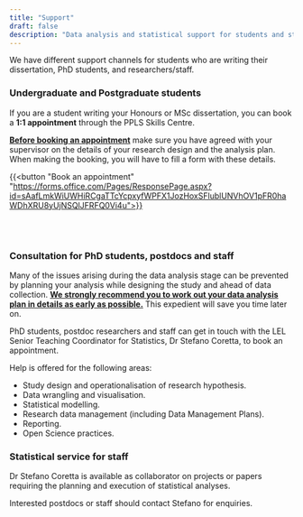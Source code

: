 ```yaml
---
title: "Support"
draft: false
description: "Data analysis and statistical support for students and staff"
---
```



We have different support channels for students who are writing their dissertation, PhD students, and researchers/staff.

### Undergraduate and Postgraduate students

If you are a student writing your Honours or MSc dissertation, you can book a **1:1 appointment** through the PPLS Skills Centre.

<u>**Before booking an appointment**</u> make sure you have agreed with your supervisor on the details of your research design and the analysis plan.
When making the booking, you will have to fill a form with these details.


{{<button "Book an appointment" "https://forms.office.com/Pages/ResponsePage.aspx?id=sAafLmkWiUWHiRCgaTTcYcpxyfWPFX1JozHoxSFlublUNVhOV1pFR0haWDhXRU8yUjNSQlJFRFQ0Vi4u">}}

<br>
<br>

### Consultation for PhD students, postdocs and staff

Many of the issues arising during the data analysis stage can be prevented by planning your analysis while designing the study and ahead of data collection.
<u>**We strongly recommend you to work out your data analysis plan in details as early as possible.**</u>
This expedient will save you time later on.

PhD students, postdoc researchers and staff can get in touch with the LEL Senior Teaching Coordinator for Statistics, Dr Stefano Coretta, to book an appointment.

Help is offered for the following areas:

* Study design and operationalisation of research hypothesis.
* Data wrangling and visualisation.
* Statistical modelling.
* Research data management (including Data Management Plans).
* Reporting.
* Open Science practices.


### Statistical service for staff

Dr Stefano Coretta is available as collaborator on projects or papers requiring the planning and execution of statistical analyses.

Interested postdocs or staff should contact Stefano for enquiries.

